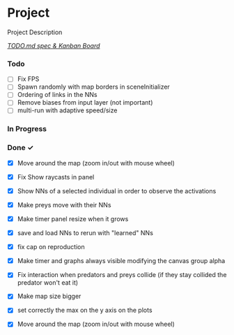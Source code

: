 # Project

Project Description

<em>[TODO.md spec & Kanban Board](https://bit.ly/3fCwKfM)</em>

### Todo

- [ ] Fix FPS  
- [ ] Spawn randomly with map borders in sceneInitializer  
- [ ] Ordering of links in the NNs  
- [ ] Remove biases from input layer (not important)  
- [ ] multi-run with adaptive speed/size  

### In Progress


### Done ✓

- [x] Move around the map (zoom in/out with mouse wheel)  
- [x] Fix Show raycasts in panel  
- [x] Show NNs of a selected individual in order to observe the activations  
- [x] Make preys move with their NNs  
- [x] Make timer panel resize when it grows  
- [x] save and load NNs to rerun with "learned" NNs  
- [x] fix cap on reproduction  
- [x] Make timer and graphs always visible modifying the canvas group alpha  
- [x] Fix interaction when predators and preys collide (if they stay collided the predator won't eat it)  
- [x] Make map size bigger  
- [x] set correctly the max on the y axis on the plots 
- [x] Move around the map (zoom in/out with mouse wheel) 

